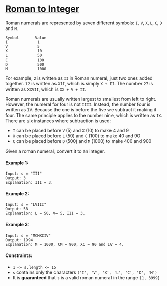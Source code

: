 # [Roman to Integer](https://leetcode.com/explore/interview/card/top-interview-questions-easy/102/math/878/)
Roman numerals are represented by seven different symbols: `I`, `V`, `X`, `L`, `C`, `D` and `M`.

```
Symbol       Value
I             1
V             5
X             10
L             50
C             100
D             500
M             1000
```

For example, `2` is written as `II` in Roman numeral, just two ones added together. `12` is written as `XII`, which is simply `X + II`. The number `27` is written as `XXVII`, which is `XX + V + II`.  
  
Roman numerals are usually written largest to smallest from left to right. However, the numeral for four is not `IIII`. Instead, the number four is written as `IV`. Because the one is before the five we subtract it making it four. The same principle applies to the number nine, which is written as `IX`. There are six instances where subtraction is used:
- `I` can be placed before `V` (5)   and `X` (10)   to make 4 and 9
- `X` can be placed before `L` (50)  and `C` (100)  to make 40 and 90
- `C` can be placed before `D` (500) and `M` (1000) to make 400 and 900
  
Given a roman numeral, convert it to an integer.

#### Example 1:
```
Input: s = "III"
Output: 3
Explanation: III = 3.
```

#### Example 2:
```
Input: s = "LVIII"
Output: 58
Explanation: L = 50, V= 5, III = 3.
```

#### Example 3:
```
Input: s = "MCMXCIV"
Output: 1994
Explanation: M = 1000, CM = 900, XC = 90 and IV = 4.
```

#### Constraints:
- `1 <= s.length <= 15`
- `s` contains only the characters `('I', 'V', 'X', 'L', 'C', 'D', 'M')`
- It is **guaranteed** that `s` is a valid roman numeral in the range `[1, 3999]`
